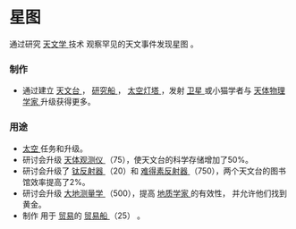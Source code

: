 # 星图
<p>
    通过研究
  <a href="?file=001-猫咪百科/03-科学/01-科学#天文学">
      天文学
  </a>
    技术
    观察罕见的天文事件发现星图
    。
</p>

### 制作
<ul>
    <li>
        通过建立
      <a href="#Buildings#Observatory">
          天文台
      </a>
        ，
      <a href="#Space#Research_Vessel">
          研究船
      </a>
        ，
      <a href="#Space#Space_Beacon">
          太空灯塔
      </a>
        ，发射
      <a href="?file=001-猫咪百科/07-空间/03-轨道#卫星">
          卫星
      </a>
        或小猫学者与
      <a href="#workshop#Astrophysicists">
          天体物理学家
      </a>
        升级获得更多。
    </li>
  </ul>

### 用途
<ul>
    <li>
      <a href="#Space">
          太空
      </a>
        任务和升级。
    </li>
    <li>
        研讨会升级
      <a href="?file=001-猫咪百科/04-工坊/01-升级#天体观测仪">
          天体观测仪
      </a>
        （75），使天文台的科学存储增加了50%。
    </li>
    <li>
        研讨会升级了
      <a href="?file=001-猫咪百科/04-工坊/01-升级#钛反射器">
          钛反射器
      </a>
        （20）和
      <a href="#workshop#Unobtainium_Reflectors">
          难得素反射器
      </a>
        （750），两个天文台的图书馆效率提高了2%。
    </li>
    <li>
        研讨会升级
      <a href="#workshop#Geodesy">
          大地测量学
      </a>
        （500），提高
      <a href="#Jobs#Geologist">
          地质学家
      </a>
        的有效性，
        并允许他们找到黄金。
    </li>
    <li>
        制作
        用于
        <a href="?file=001-猫咪百科/05-贸易">
          贸易</a>的
      <a href="#workshop#Trade_Ship">
          贸易船
      </a>
        （25）
        。
    </li>
  </ul>